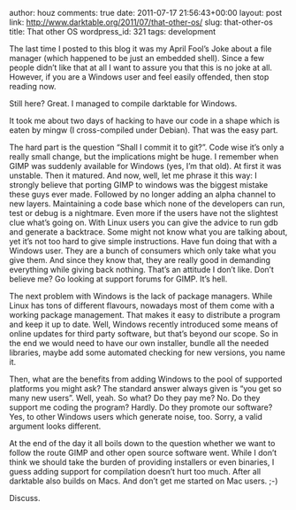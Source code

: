 author: houz
comments: true
date: 2011-07-17 21:56:43+00:00
layout: post
link: http://www.darktable.org/2011/07/that-other-os/
slug: that-other-os
title: That other OS
wordpress_id: 321
tags: development

The last time I posted to this blog it was my April Fool’s Joke about a file manager (which happened to be just an embedded shell). Since a few people didn’t like that at all I want to assure you that this is no joke at all. However, if you are a Windows user and feel easily offended, then stop reading now.

Still here? Great. I managed to compile darktable for Windows.

It took me about two days of hacking to have our code in a shape which is eaten by mingw (I cross-compiled under Debian). That was the easy part.

The hard part is the question “Shall I commit it to git?”. Code wise it’s only a really small change, but the implications might be huge. I remember when GIMP was suddenly available for Windows (yes, I’m that old). At first it was unstable. Then it matured. And now, well, let me phrase it this way: I strongly believe that porting GIMP to windows was the biggest mistake these guys ever made. Followed by no longer adding an alpha channel to new layers. Maintaining a code base which none of the developers can run, test or debug is a nightmare. Even more if the users have not the slightest clue what’s going on. With Linux users you can give the advice to run gdb and generate a backtrace. Some might not know what you are talking about, yet it’s not too hard to give simple instructions. Have fun doing that with a Windows user. They are a bunch of consumers which only take what you give them. And since they know that, they are really good in demanding everything while giving back nothing. That’s an attitude I don’t like. Don’t believe me? Go looking at support forums for GIMP. It’s hell.

The next problem with Windows is the lack of package managers. While Linux has tons of different flavours, nowadays most of them come with a working package management. That makes it easy to distribute a program and keep it up to date. Well, Windows recently introduced some means of online updates for third party software, but that’s beyond our scope. So in the end we would need to have our own installer, bundle all the needed libraries, maybe add some automated checking for new versions, you name it.

Then, what are the benefits from adding Windows to the pool of supported platforms you might ask? The standard answer always given is “you get so many new users”. Well, yeah. So what? Do they pay me? No. Do they support me coding the program? Hardly. Do they promote our software? Yes, to other Windows users which generate noise, too. Sorry, a valid argument looks different.

At the end of the day it all boils down to the question whether we want to follow the route GIMP and other open source software went. While I don’t think we should take the burden of providing installers or even binaries, I guess adding support for compilation doesn’t hurt too much. After all darktable also builds on Macs. And don’t get me started on Mac users. ;-)

Discuss.
